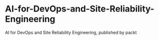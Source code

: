 # AI-for-DevOps-and-Site-Reliability-Engineering
AI for DevOps and Site Reliability Engineering, published by packt
